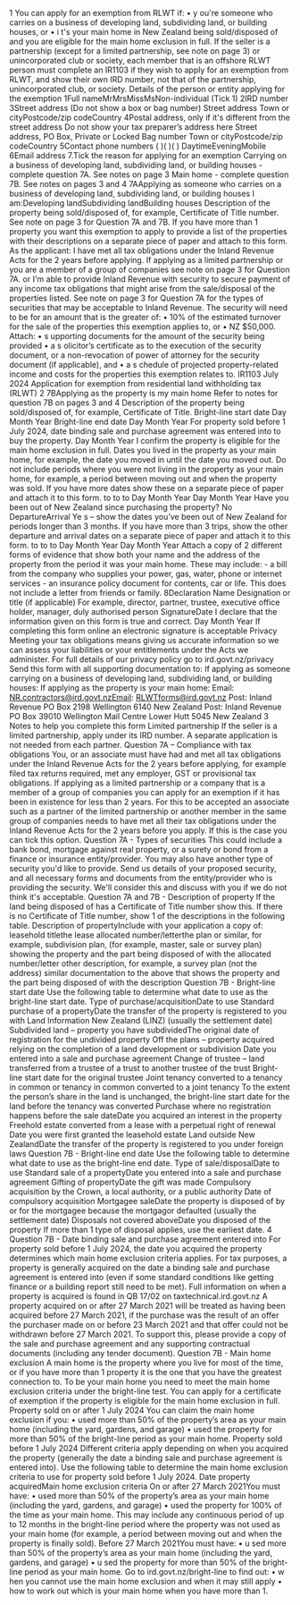 1 You can apply for an exemption from RLWT if: • y ou're someone who carries on a business of developing land, subdividing land, or building houses, or • i t's your main home in New Zealand being sold/disposed of and you are eligible for the main home exclusion in full. If the seller is a partnership (except for a limited partnership, see note on page 3) or unincorporated club or society, each member that is an offshore RLWT person must complete an IR1103 if they wish to apply for an exemption from RLWT, and show their own IRD number, not that of the partnership, unincorporated club, or society. Details of the person or entity applying for the exemption 1Full nameMrMrsMissMsNon-individual (Tick 1) 2IRD number 3Street address (Do not show a box or bag number) Street address Town or cityPostcode/zip codeCountry 4Postal address, only if it's different from the street address Do not show your tax preparer’s address here Street address, PO Box, Private or Locked Bag number Town or cityPostcode/zip codeCountry 5Contact phone numbers ( )( )( ) DaytimeEveningMobile 6Email address 7.Tick the reason for applying for an exemption Carrying on a business of developing land, subdividing land, or building houses - complete question 7A. See notes on page 3 Main home - complete question 7B. See notes on pages 3 and 4 7AApplying as someone who carries on a business of developing land, subdividing land, or building houses I am:Developing landSubdividing landBuilding houses Description of the property being sold/disposed of, for example, Certificate of Title number. See note on page 3 for Question 7A and 7B. If you have more than 1 property you want this exemption to apply to provide a list of the properties with their descriptions on a separate piece of paper and attach to this form. As the applicant: I have met all tax obligations under the Inland Revenue Acts for the 2 years before applying. If applying as a limited partnership or you are a member of a group of companies see note on page 3 for Question 7A. or I'm able to provide Inland Revenue with security to secure payment of any income tax obligations that might arise from the sale/disposal of the properties listed. See note on page 3 for Question 7A for the types of securities that may be acceptable to Inland Revenue. The security will need to be for an amount that is the greater of: • 10% of the estimated turnover for the sale of the properties this exemption applies to, or • NZ $50,000. Attach: • s upporting documents for the amount of the security being provided • a s olicitor’s certificate as to the execution of the security document, or a non-revocation of power of attorney for the security document (if applicable), and • a s chedule of projected property-related income and costs for the properties this exemption relates to. IR1103 July 2024 Application for exemption from residential land withholding tax (RLWT) 2 7BApplying as the property is my main home Refer to notes for question 7B on pages 3 and 4 Description of the property being sold/disposed of, for example, Certificate of Title. Bright-line start date Day Month Year Bright-line end date Day Month Year For property sold before 1 July 2024, date binding sale and purchase agreement was entered into to buy the property. Day Month Year I confirm the property is eligible for the main home exclusion in full. Dates you lived in the property as your main home, for example, the date you moved in until the date you moved out. Do not include periods where you were not living in the property as your main home, for example, a period between moving out and when the property was sold. If you have more dates show these on a separate piece of paper and attach it to this form. to to to Day Month Year Day Month Year Have you been out of New Zealand since purchasing the property? No DepartureArrival Ye s – show the dates you’ve been out of New Zealand for periods longer than 3 months. If you have more than 3 trips, show the other departure and arrival dates on a separate piece of paper and attach it to this form. to to to Day Month Year Day Month Year Attach a copy of 2 different forms of evidence that show both your name and the address of the property from the period it was your main home. These may include: - a bill from the company who supplies your power, gas, water, phone or internet services - an insurance policy document for contents, car or life. This does not include a letter from friends or family. 8Declaration Name Designation or title (if applicable) For example, director, partner, trustee, executive office holder, manager, duly authorised person SignatureDate I declare that the information given on this form is true and correct. Day Month Year If completing this form online an electronic signature is acceptable Privacy Meeting your tax obligations means giving us accurate information so we can assess your liabilities or your entitlements under the Acts we administer. For full details of our privacy policy go to ird.govt.nz/privacy Send this form with all supporting documentation to: If applying as someone carrying on a business of developing land, subdividing land, or building houses: If applying as the property is your main home: Email: NR.contractors@ird.govt.nzEmail: RLWTforms@ird.govt.nz Post: Inland Revenue PO Box 2198 Wellington 6140 New Zealand Post: Inland Revenue PO Box 39010 Wellington Mail Centre Lower Hutt 5045 New Zealand 3 Notes to help you complete this form Limited partnership If the seller is a limited partnership, apply under its IRD number. A separate application is not needed from each partner. Question 7A – Compliance with tax obligations You, or an associate must have had and met all tax obligations under the Inland Revenue Acts for the 2 years before applying, for example filed tax returns required, met any employer, GST or provisional tax obligations. If applying as a limited partnership or a company that is a member of a group of companies you can apply for an exemption if it has been in existence for less than 2 years. For this to be accepted an associate such as a partner of the limited partnership or another member in the same group of companies needs to have met all their tax obligations under the Inland Revenue Acts for the 2 years before you apply. If this is the case you can tick this option. Question 7A - Types of securities This could include a bank bond, mortgage against real property, or a surety or bond from a finance or insurance entity/provider. You may also have another type of security you'd like to provide. Send us details of your proposed security, and all necessary forms and documents from the entity/provider who is providing the security. We'll consider this and discuss with you if we do not think it's acceptable. Question 7A and 7B - Description of property If the land being disposed of has a Certificate of Title number show this. If there is no Certificate of Title number, show 1 of the descriptions in the following table. Description of propertyInclude with your application a copy of: leasehold titlethe lease allocated number/letterthe plan or similar, for example, subdivision plan, (for example, master, sale or survey plan) showing the property and the part being disposed of with the allocated number/letter other description, for example, a survey plan (not the address) similar documentation to the above that shows the property and the part being disposed of with the description Question 7B - Bright-line start date Use the following table to determine what date to use as the bright-line start date. Type of purchase/acquisitionDate to use Standard purchase of a propertyDate the transfer of the property is registered to you with Land Information New Zealand (LINZ) (usually the settlement date) Subdivided land – property you have subdividedThe original date of registration for the undivided property Off the plans – property acquired relying on the completion of a land development or subdivision Date you entered into a sale and purchase agreement Change of trustee – land transferred from a trustee of a trust to another trustee of the trust Bright-line start date for the original trustee Joint tenancy converted to a tenancy in common or tenancy in common converted to a joint tenancy To the extent the person’s share in the land is unchanged, the bright-line start date for the land before the tenancy was converted Purchase where no registration happens before the sale dateDate you acquired an interest in the property Freehold estate converted from a lease with a perpetual right of renewal Date you were first granted the leasehold estate Land outside New ZealandDate the transfer of the property is registered to you under foreign laws Question 7B - Bright-line end date Use the following table to determine what date to use as the bright-line end date. Type of sale/disposalDate to use Standard sale of a propertyDate you entered into a sale and purchase agreement Gifting of propertyDate the gift was made Compulsory acquisition by the Crown, a local authority, or a public authority Date of compulsory acquisition Mortgagee saleDate the property is disposed of by or for the mortgagee because the mortgagor defaulted (usually the settlement date) Disposals not covered aboveDate you disposed of the property If more than 1 type of disposal applies, use the earliest date. 4 Question 7B - Date binding sale and purchase agreement entered into For property sold before 1 July 2024, the date you acquired the property determines which main home exclusion criteria applies. For tax purposes, a property is generally acquired on the date a binding sale and purchase agreement is entered into (even if some standard conditions like getting finance or a building report still need to be met). Full information on when a property is acquired is found in QB 17/02 on taxtechnical.ird.govt.nz A property acquired on or after 27 March 2021 will be treated as having been acquired before 27 March 2021, if the purchase was the result of an offer the purchaser made on or before 23 March 2021 and that offer could not be withdrawn before 27 March 2021. To support this, please provide a copy of the sale and purchase agreement and any supporting contractual documents (including any tender document). Question 7B - Main home exclusion A main home is the property where you live for most of the time, or if you have more than 1 property it is the one that you have the greatest connection to. To be your main home you need to meet the main home exclusion criteria under the bright-line test. You can apply for a certificate of exemption if the property is eligible for the main home exclusion in full. Property sold on or after 1 July 2024 You can claim the main home exclusion if you: • used more than 50% of the property’s area as your main home (including the yard, gardens, and garage) • used the property for more than 50% of the bright-line period as your main home. Property sold before 1 July 2024 Different criteria apply depending on when you acquired the property (generally the date a binding sale and purchase agreement is entered into). Use the following table to determine the main home exclusion criteria to use for property sold before 1 July 2024. Date property acquiredMain home exclusion criteria On or after 27 March 2021You must have: • used more than 50% of the property’s area as your main home (including the yard, gardens, and garage) • used the property for 100% of the time as your main home. This may include any continuous period of up to 12 months in the bright-line period where the property was not used as your main home (for example, a period between moving out and when the property is finally sold). Before 27 March 2021You must have: • u sed more than 50% of the property’s area as your main home (including the yard, gardens, and garage) • u sed the property for more than 50% of the bright-line period as your main home. Go to ird.govt.nz/bright-line to find out: • w hen you cannot use the main home exclusion and when it may still apply • how to work out which is your main home when you have more than 1.